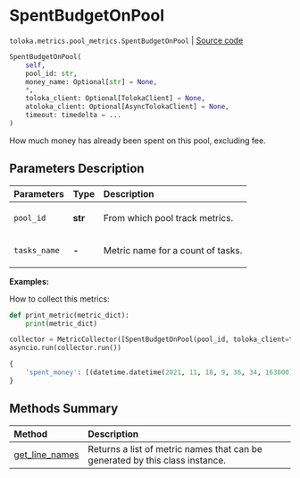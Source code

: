 # SpentBudgetOnPool
`toloka.metrics.pool_metrics.SpentBudgetOnPool` | [Source code](https://github.com/Toloka/toloka-kit/blob/v1.2.2/src/metrics/pool_metrics.py#L347)

```python
SpentBudgetOnPool(
    self,
    pool_id: str,
    money_name: Optional[str] = None,
    *,
    toloka_client: Optional[TolokaClient] = None,
    atoloka_client: Optional[AsyncTolokaClient] = None,
    timeout: timedelta = ...
)
```

How much money has already been spent on this pool, excluding fee.

## Parameters Description

| Parameters | Type | Description |
| :----------| :----| :-----------|
`pool_id`|**str**|<p>From which pool track metrics.</p>
`tasks_name`|**-**|<p>Metric name for a count of tasks.</p>

**Examples:**

How to collect this metrics:
```python
def print_metric(metric_dict):
    print(metric_dict)

collector = MetricCollector([SpentBudgetOnPool(pool_id, toloka_client=toloka_client)], print_metric)
asyncio.run(collector.run())
```

```python
{
    'spent_money': [(datetime.datetime(2021, 11, 18, 9, 36, 34, 163000), Decimal('0.3'))],
}
```
## Methods Summary

| Method | Description |
| :------| :-----------|
[get_line_names](toloka.metrics.pool_metrics.SpentBudgetOnPool.get_line_names.md)| Returns a list of metric names that can be generated by this class instance.
